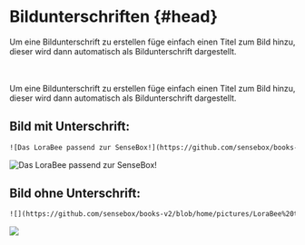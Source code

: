 # Bildunterschriften {#head}

<div class="description">
    Um eine Bildunterschrift zu erstellen füge einfach einen Titel zum Bild hinzu, dieser wird dann automatisch als Bildunterschrift dargestellt. 
</div>
<div class="line">
    <br>
    <br>
</div>


Um eine Bildunterschrift zu erstellen füge einfach einen Titel zum Bild hinzu, dieser wird dann automatisch als Bildunterschrift dargestellt. 

## Bild mit Unterschrift:

```html
![Das LoraBee passend zur SenseBox!](https://github.com/sensebox/books-v2/blob/home/pictures/LoraBee%20top.png?raw=true)
```

![Das LoraBee passend zur SenseBox!](https://github.com/sensebox/books-v2/blob/home/pictures/LoraBee%20top.png?raw=true)

## Bild ohne Unterschrift:

```html
![](https://github.com/sensebox/books-v2/blob/home/pictures/LoraBee%20top.png?raw=true)
```

![](https://github.com/sensebox/books-v2/blob/home/pictures/LoraBee%20top.png?raw=true)